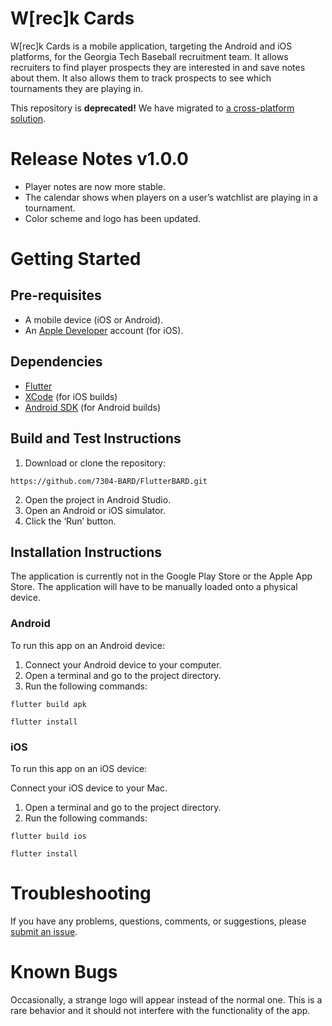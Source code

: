 # W[rec]k Cards

W[rec]k Cards is a mobile application, targeting the Android and iOS platforms, for the Georgia Tech Baseball recruitment team. 
It allows recruiters to find player prospects they are interested in and save notes about them. 
It also allows them to track prospects to see which tournaments they are playing in.

This repository is **deprecated!** We have migrated to [a cross-platform solution](https://github.com/7304-BARD/FlutterBARD).

# Release Notes v1.0.0
- Player notes are now more stable.
- The calendar shows when players on a user’s watchlist are playing in a tournament.
- Color scheme and logo has been updated.

# Getting Started

## Pre-requisites
- A mobile device (iOS or Android).
- An [Apple Developer](https://developer.apple.com) account (for iOS).

## Dependencies
- [Flutter](https://flutter.io/get-started/install/)
- [XCode](https://developer.apple.com/xcode/downloads/) (for iOS builds)
- [Android SDK](https://developer.android.com/studio/index.html) (for Android builds)

## Build and Test Instructions
1. Download or clone the repository:

`https://github.com/7304-BARD/FlutterBARD.git`

2. Open the project in Android Studio.
3. Open an Android or iOS simulator.
4. Click the ‘Run’ button. 

## Installation Instructions
The application is currently not in the Google Play Store or the Apple App Store.
The application will have to be manually loaded onto a physical device.

### Android
To run this app on an Android device:

1. Connect your Android device to your computer.
2. Open a terminal and go to the project directory.
3. Run the following commands:

`flutter build apk`

`flutter install`

### iOS
To run this app on an iOS device:

Connect your iOS device to your Mac.
1. Open a terminal and go to the project directory.
2. Run the following commands:

`flutter build ios`

`flutter install`

# Troubleshooting
If you have any problems, questions, comments, or suggestions, please [submit an issue](https://github.com/7304-BARD/7304-BARD/issues).

# Known Bugs
Occasionally, a strange logo will appear instead of the normal one.
This is a rare behavior and it should not interfere with the functionality of the app.



